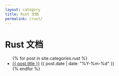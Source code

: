 ```yaml
---
layout: category
title: Rust 文档
permalink: /rust/
---
```


<h1><i class="fas fa-code"></i> Rust 文档</h1>

<ul class="post-list">
  {% for post in site.categories.rust %}
    <li>
      <a href="{{ post.url | relative_url }}">{{ post.title }}</a>
      <span class="post-date">{{ post.date | date: "%Y-%m-%d" }}</span>
    </li>
  {% endfor %}
</ul>
